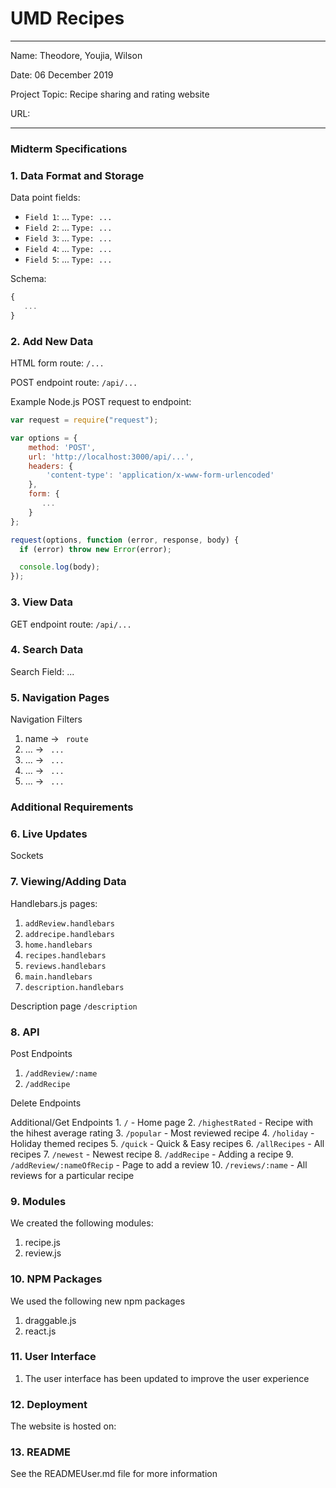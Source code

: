 
# UMD Recipes

---

Name: Theodore, Youjia, Wilson

Date: 06 December 2019

Project Topic: Recipe sharing and rating website

URL: 

---
### Midterm Specifications

### 1. Data Format and Storage

Data point fields:
- `Field 1`:     ...       `Type: ...`
- `Field 2`:     ...       `Type: ...`
- `Field 3`:     ...       `Type: ...`
- `Field 4`:     ...       `Type: ...`
- `Field 5`:     ...       `Type: ...`

Schema: 
```javascript
{
   ...
}
```

### 2. Add New Data

HTML form route: `/...`

POST endpoint route: `/api/...`

Example Node.js POST request to endpoint: 
```javascript
var request = require("request");

var options = { 
    method: 'POST',
    url: 'http://localhost:3000/api/...',
    headers: { 
        'content-type': 'application/x-www-form-urlencoded' 
    },
    form: { 
       ...
    } 
};

request(options, function (error, response, body) {
  if (error) throw new Error(error);

  console.log(body);
});
```

### 3. View Data

GET endpoint route: `/api/...`

### 4. Search Data

Search Field: ...

### 5. Navigation Pages

Navigation Filters
1. name -> `  route  `
2. ... -> `  ...  `
3. ... -> `  ...  `
4. ... -> `  ...  `
5. ... -> `  ...  `

### Additional Requirements

### 6. Live Updates
Sockets

### 7. Viewing/Adding Data
  Handlebars.js pages:
  1. `addReview.handlebars`
  2. `addrecipe.handlebars`
  3. `home.handlebars`
  4. `recipes.handlebars`
  5. `reviews.handlebars`
  6. `main.handlebars`
  7. `description.handlebars`

  Description page `/description`

### 8. API

  Post Endpoints
  1. `/addReview/:name`
  2. `/addRecipe`

  Delete Endpoints

  Additional/Get Endpoints
    1. `/` - Home page
    2. `/highestRated` - Recipe with the hihest average rating
    3. `/popular` - Most reviewed recipe
    4. `/holiday` - Holiday themed recipes
    5. `/quick` - Quick & Easy recipes
    6. `/allRecipes` - All recipes
    7. `/newest` - Newest recipe
    8. `/addRecipe` - Adding a recipe
    9. `/addReview/:nameOfRecip` - Page to add a review
    10. `/reviews/:name` - All reviews for a particular recipe

### 9. Modules
  We created the following modules:
  1. recipe.js
  2. review.js

### 10. NPM Packages
  We used the following new npm packages
  1. draggable.js
  2. react.js

### 11. User Interface
  1. The user interface has been updated to improve the user experience

### 12. Deployment
  The website is hosted on: 

### 13. README
  See the READMEUser.md file for more information
